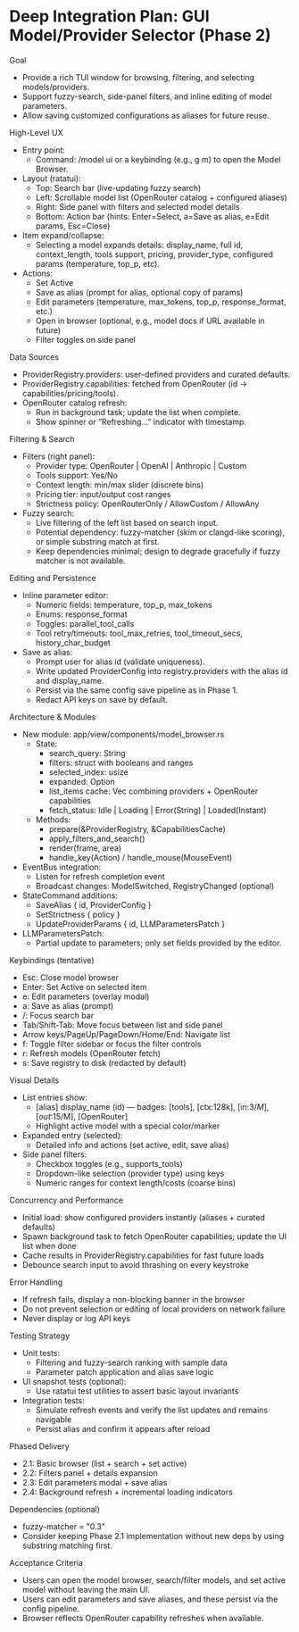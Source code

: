 # Deep Integration Plan: GUI Model/Provider Selector (Phase 2)

Goal
- Provide a rich TUI window for browsing, filtering, and selecting models/providers.
- Support fuzzy-search, side-panel filters, and inline editing of model parameters.
- Allow saving customized configurations as aliases for future reuse.

High-Level UX
- Entry point:
  - Command: /model ui or a keybinding (e.g., g m) to open the Model Browser.
- Layout (ratatui):
  - Top: Search bar (live-updating fuzzy search)
  - Left: Scrollable model list (OpenRouter catalog + configured aliases)
  - Right: Side panel with filters and selected model details
  - Bottom: Action bar (hints: Enter=Select, a=Save as alias, e=Edit params, Esc=Close)
- Item expand/collapse:
  - Selecting a model expands details: display_name, full id, context_length, tools support, pricing, provider_type, configured params (temperature, top_p, etc).
- Actions:
  - Set Active
  - Save as alias (prompt for alias, optional copy of params)
  - Edit parameters (temperature, max_tokens, top_p, response_format, etc.)
  - Open in browser (optional, e.g., model docs if URL available in future)
  - Filter toggles on side panel

Data Sources
- ProviderRegistry.providers: user-defined providers and curated defaults.
- ProviderRegistry.capabilities: fetched from OpenRouter (id -> capabilities/pricing/tools).
- OpenRouter catalog refresh:
  - Run in background task; update the list when complete.
  - Show spinner or “Refreshing…” indicator with timestamp.

Filtering & Search
- Filters (right panel):
  - Provider type: OpenRouter | OpenAI | Anthropic | Custom
  - Tools support: Yes/No
  - Context length: min/max slider (discrete bins)
  - Pricing tier: input/output cost ranges
  - Strictness policy: OpenRouterOnly / AllowCustom / AllowAny
- Fuzzy search:
  - Live filtering of the left list based on search input.
  - Potential dependency: fuzzy-matcher (skim or clangd-like scoring), or simple substring match at first.
  - Keep dependencies minimal; design to degrade gracefully if fuzzy matcher is not available.

Editing and Persistence
- Inline parameter editor:
  - Numeric fields: temperature, top_p, max_tokens
  - Enums: response_format
  - Toggles: parallel_tool_calls
  - Tool retry/timeouts: tool_max_retries, tool_timeout_secs, history_char_budget
- Save as alias:
  - Prompt user for alias id (validate uniqueness).
  - Write updated ProviderConfig into registry.providers with the alias id and display_name.
  - Persist via the same config save pipeline as in Phase 1.
  - Redact API keys on save by default.

Architecture & Modules
- New module: app/view/components/model_browser.rs
  - State:
    - search_query: String
    - filters: struct with booleans and ranges
    - selected_index: usize
    - expanded: Option<usize>
    - list_items cache: Vec<ModelListItem> combining providers + OpenRouter capabilities
    - fetch_status: Idle | Loading | Error(String) | Loaded(Instant)
  - Methods:
    - prepare(&ProviderRegistry, &CapabilitiesCache)
    - apply_filters_and_search()
    - render(frame, area)
    - handle_key(Action) / handle_mouse(MouseEvent)
- EventBus integration:
  - Listen for refresh completion event
  - Broadcast changes: ModelSwitched, RegistryChanged (optional)
- StateCommand additions:
  - SaveAlias { id, ProviderConfig }
  - SetStrictness { policy }
  - UpdateProviderParams { id, LLMParametersPatch }
- LLMParametersPatch:
  - Partial update to parameters; only set fields provided by the editor.

Keybindings (tentative)
- Esc: Close model browser
- Enter: Set Active on selected item
- e: Edit parameters (overlay modal)
- a: Save as alias (prompt)
- /: Focus search bar
- Tab/Shift-Tab: Move focus between list and side panel
- Arrow keys/PageUp/PageDown/Home/End: Navigate list
- f: Toggle filter sidebar or focus the filter controls
- r: Refresh models (OpenRouter fetch)
- s: Save registry to disk (redacted by default)

Visual Details
- List entries show:
  - [alias] display_name (id) — badges: [tools], [ctx:128k], [in:$3/M], [out:$15/M], [OpenRouter]
  - Highlight active model with a special color/marker
- Expanded entry (selected):
  - Detailed info and actions (set active, edit, save alias)
- Side panel filters:
  - Checkbox toggles (e.g., supports_tools)
  - Dropdown-like selection (provider type) using keys
  - Numeric ranges for context length/costs (coarse bins)

Concurrency and Performance
- Initial load: show configured providers instantly (aliases + curated defaults)
- Spawn background task to fetch OpenRouter capabilities; update the UI list when done
- Cache results in ProviderRegistry.capabilities for fast future loads
- Debounce search input to avoid thrashing on every keystroke

Error Handling
- If refresh fails, display a non-blocking banner in the browser
- Do not prevent selection or editing of local providers on network failure
- Never display or log API keys

Testing Strategy
- Unit tests:
  - Filtering and fuzzy-search ranking with sample data
  - Parameter patch application and alias save logic
- UI snapshot tests (optional):
  - Use ratatui test utilities to assert basic layout invariants
- Integration tests:
  - Simulate refresh events and verify the list updates and remains navigable
  - Persist alias and confirm it appears after reload

Phased Delivery
- 2.1: Basic browser (list + search + set active)
- 2.2: Filters panel + details expansion
- 2.3: Edit parameters modal + save alias
- 2.4: Background refresh + incremental loading indicators

Dependencies (optional)
- fuzzy-matcher = "0.3"
- Consider keeping Phase 2.1 implementation without new deps by using substring matching first.

Acceptance Criteria
- Users can open the model browser, search/filter models, and set active model without leaving the main UI.
- Users can edit parameters and save aliases, and these persist via the config pipeline.
- Browser reflects OpenRouter capability refreshes when available.
